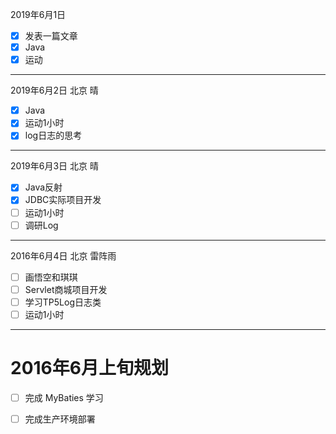 2019年6月1日
- [x] 发表一篇文章
- [x] Java
- [x] 运动

---

2019年6月2日 北京 晴
- [x] Java
- [x] 运动1小时
- [x] log日志的思考

---

 2019年6月3日 北京 晴
- [x] Java反射
- [x] JDBC实际项目开发
- [ ] 运动1小时
- [ ] 调研Log

---

2016年6月4日 北京 雷阵雨
- [ ] 画悟空和琪琪
- [ ] Servlet商城项目开发
- [ ] 学习TP5Log日志类
- [ ] 运动1小时

---

# 2016年6月上旬规划
- [ ] 完成 MyBaties 学习
- [ ] 完成生产环境部署

